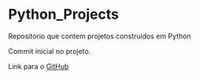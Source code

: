# Python_Projects
Repositorio que contem projetos construidos em Python

Commit inicial no projeto.

Link para o [GitHub](https://github.com/cassianoczz/Python_Projects)